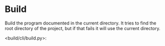 # Build

Build the program documented in the current directory. It tries to find the root directory of the project, but if that fails it will use the current directory.

<build/cli/build.py>:
```python

```
